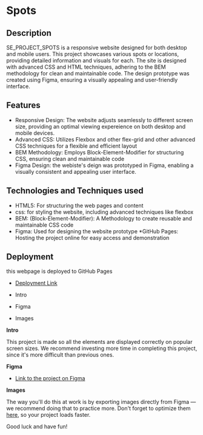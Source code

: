 # Spots

## Description

SE_PROJECT_SPOTS is a responsive website designed for both desktop and mobile users. This project showcases various spots or locations, providing detailed information and visuals for each. The site is designed with advanced CSS and HTML techniques, adhering to the BEM methodology for clean and maintainable code. The design prototype was created using Figma, ensuring a visually appealing and user-friendly interface.

## Features

- Responsive Design: The website adjusts seamlessly to different screen size, providing an optimal viewing expereience on both desktop and mobile devices.
- Advanced CSS: Utilizes Flexbox and other flex-grid and other advanced CSS techniques for a flexible and efficient layout
- BEM Methodology: Employs Block-Element-Modifier for structuring CSS, ensuring clean and maintainable code
- Figma Design: the webiste's deign was prototyped in Figma, enabling a visually consistent and appealing user interface.

## Technologies and Techniques used

- HTML5: For structuring the web pages and content
- css: for styling the website, including advanced techniques like flexbox
- BEM: (Block-Element-Modifier): A Methodology to create reusable and maintainable CSS code
- Figma: Used for designing the website prototype
  \*GitHub Pages: Hosting the project online for easy access and demonstration

## Deployment

this webpage is deployed to GitHub Pages

- [Deployment Link](https://alirahimi123456.github.io/se_project_spots/)

- Intro
- Figma
- Images

**Intro**

This project is made so all the elements are displayed correctly on popular screen sizes. We recommend investing more time in completing this project, since it's more difficult than previous ones.

**Figma**

- [Link to the project on Figma](https://www.figma.com/file/BBNm2bC3lj8QQMHlnqRsga/Sprint-3-Project-%E2%80%94-Spots?type=design&node-id=2%3A60&mode=design&t=afgNFybdorZO6cQo-1)

**Images**

The way you'll do this at work is by exporting images directly from Figma — we recommend doing that to practice more. Don't forget to optimize them [here](https://tinypng.com/), so your project loads faster.

Good luck and have fun!
